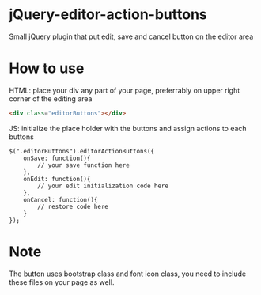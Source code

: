 # jQuery-editor-action-buttons
Small jQuery plugin that put edit, save and cancel button on the editor area

# How to use
HTML: place your div any part of your page, preferrably on upper right corner of the editing area

```html
<div class="editorButtons"></div>
```
JS: initialize the place holder with the buttons and assign actions to each buttons

	$(".editorButtons").editorActionButtons({
		onSave: function(){
			// your save function here
		},
		onEdit: function(){
			// your edit initialization code here
		},
		onCancel: function(){
			// restore code here
		}
	});
  
  # Note
  The button uses bootstrap class and font icon class, you need to include these files on your page as well.
  

